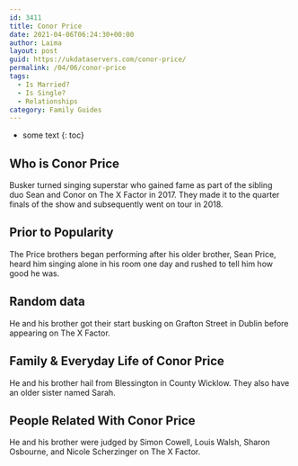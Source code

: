 ```yaml
---
id: 3411
title: Conor Price
date: 2021-04-06T06:24:30+00:00
author: Laima
layout: post
guid: https://ukdataservers.com/conor-price/
permalink: /04/06/conor-price
tags:
  - Is Married?
  - Is Single?
  - Relationships
category: Family Guides
---
```


* some text
{: toc}


## Who is Conor Price
                  
                  
                  
Busker turned singing superstar who gained fame as part of the sibling duo Sean and Conor on The X Factor in 2017. They made it to the quarter finals of the show and subsequently went on tour in 2018. 
                  
              
            
              
            
                
                
                
## Prior to Popularity
                  
                  
                  
The Price brothers began performing after his older brother, Sean Price, heard him singing alone in his room one day and rushed to tell him how good he was. 
                  
              
            
              
            
                
                
                
## Random data
                  
                  
                  
He and his brother got their start busking on Grafton Street in Dublin before appearing on The X Factor. 
                  
              
            
              
            
                
                
                
## Family & Everyday Life of Conor Price
                  
                  
                  
He and his brother hail from Blessington in County Wicklow. They also have an older sister named Sarah.
                  
              
            
              
            
                
                
                
## People Related With Conor Price
                  
                  
                  
He and his brother were judged by Simon Cowell, Louis Walsh, Sharon Osbourne, and Nicole Scherzinger on The X Factor. 
                  
              
            
              
            
                
              
            
              
              
            
            
              
            
          
          
          